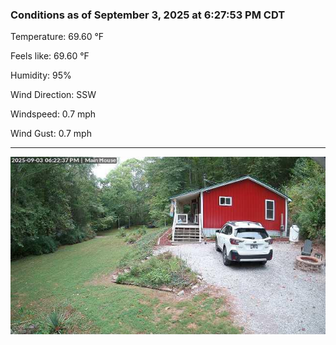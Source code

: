 ### Conditions as of September 3, 2025 at 6:27:53 PM CDT 

Temperature: 69.60 &deg;F

Feels like: 69.60 &deg;F

Humidity: 95%

Wind Direction: SSW

Windspeed: 0.7 mph

Wind Gust: 0.7 mph

---

<img src="./images/latest.jpeg"/>

